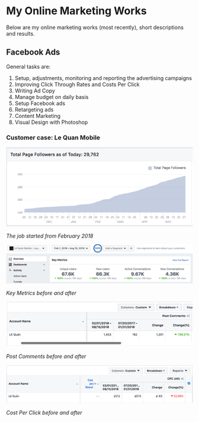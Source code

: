 # My Online Marketing Works

Below are my online marketing works (most recently), short descriptions and results. 


## Facebook Ads
General tasks are: 
1. Setup, adjustments, monitoring and reporting the advertising campaigns
2. Improving Click Through Rates and Costs Per Click
3. Writing Ad Copy
4. Manage budget on daily basis
5. Setup Facebook ads
6. Retargeting ads
7. Content Marketing
8. Visual Design with Photoshop

### Customer case: Le Quan Mobile 

![Like trend](https://raw.githubusercontent.com/vietdang7/Online-Marketing-Works/master/LeQuan_Likes.png)

_The job started from February 2018_

![Key Metrics](https://raw.githubusercontent.com/vietdang7/Online-Marketing-Works/master/LQ_Keymetrics.png)

_Key Metrics before and after_

![Post Comments](https://raw.githubusercontent.com/vietdang7/Online-Marketing-Works/master/LQ_PostComments.png)

_Post Comments before and after_

![Post Comments](https://raw.githubusercontent.com/vietdang7/Online-Marketing-Works/master/LQ_CPC.png)

_Cost Per Click before and after_
